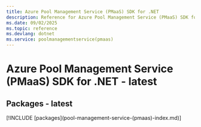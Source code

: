 ```yaml
---
title: Azure Pool Management Service (PMaaS) SDK for .NET
description: Reference for Azure Pool Management Service (PMaaS) SDK for .NET
ms.date: 09/02/2025
ms.topic: reference
ms.devlang: dotnet
ms.service: poolmanagementservice(pmaas)
---
```

# Azure Pool Management Service (PMaaS) SDK for .NET - latest
## Packages - latest
[!INCLUDE [packages](pool-management-service-(pmaas\)-index.md)]